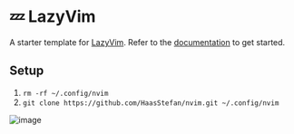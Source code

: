 # 💤 LazyVim

A starter template for [LazyVim](https://github.com/LazyVim/LazyVim).
Refer to the [documentation](https://lazyvim.github.io/installation) to get started.

## Setup

1. `rm -rf ~/.config/nvim`
2. `git clone https://github.com/HaasStefan/nvim.git ~/.config/nvim`


![image](https://github.com/user-attachments/assets/74570626-25ed-4319-b44c-c9a536842b66)
